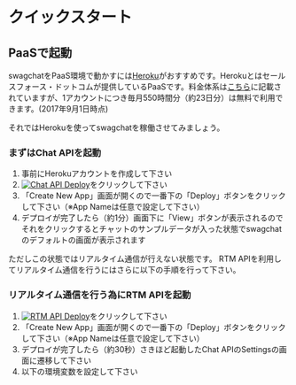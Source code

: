 # クイックスタート

## PaaSで起動

swagchatをPaaS環境で動かすには[Heroku](https://www.heroku.com/)がおすすめです。Herokuとはセールスフォース・ドットコムが提供しているPaaSです。料金体系は[こちら](https://www.heroku.com/pricing)に記載されていますが、1アカウントにつき毎月550時間分（約23日分）は無料で利用できます。(2017年9月1日時点)

それではHerokuを使ってswagchatを稼働させてみましょう。

### まずはChat APIを起動

1. 事前にHerokuアカウントを作成して下さい
1. <a href="https://heroku.com/deploy?template=https://github.com/fairway-corp/swagchat-chat-api"><img src="https://www.herokucdn.com/deploy/button.svg" alt="Chat API Deploy"></a>をクリックして下さい
1. 「Create New App」画面が開くので一番下の「Deploy」ボタンをクリックして下さい（※App Nameは任意で設定して下さい）
1. デプロイが完了したら（約1分）画面下に「View」ボタンが表示されるのでそれをクリックするとチャットのサンプルデータが入った状態でswagchatのデフォルトの画面が表示されます


ただしこの状態ではリアルタイム通信が行えない状態です。
RTM APIを利用してリアルタイム通信を行うにはさらに以下の手順を行って下さい。

### リアルタイム通信を行う為にRTM APIを起動

1. <a href="https://heroku.com/deploy?template=https://github.com/fairway-corp/swagchat-rtm-api"><img src="https://www.herokucdn.com/deploy/button.svg" alt="RTM API Deploy"></a>をクリックして下さい
1. 「Create New App」画面が開くので一番下の「Deploy」ボタンをクリックして下さい（※App Nameは任意で設定して下さい）
1. デプロイが完了したら（約30秒）さきほど起動したChat APIのSettingsの画面に遷移して下さい
1. 以下の環境変数を設定して下さい
